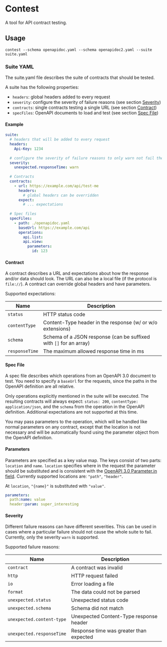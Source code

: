 # Contest

A tool for API contract testing.

## Usage

`contest --schema openapidoc.yaml --schema openapidoc2.yaml --suite suite.yaml`

### Suite YAML

The suite.yaml file describes the suite of contracts that should be tested.

A suite has the following properties:
- `headers`: global headers added to every request
- `severity`: configure the severity of failure reasons (see section [Severity](#severity))
- `contracts`: single contracts testing a single URL (see section [Contract](#contract))
- `specFiles`: OpenAPI documents to load and test (see section [Spec File](#spec-file))


#### Example

```yaml
suite:
  # headers that will be added to every request
  headers:
    Api-Key: 1234
  
  # configure the severity of failure reasons to only warn not fail the entire suite
  severity:
    unexpected.responseTime: warn
  
  # Contracts
  contracts:
    - url: https://example.com/api/test-me
      headers:
        # global headers can be overridden
      expect:
        # ... expectations
  
  # Spec files
  specFiles:
    - path: ./openapidoc.yaml
      baseUrl: https://example.com/api
      operations:
        api.list:
        api.view:
          parameters:
            id: 123
```


#### Contract

A contract describes a URL and expectations about how the response and/or data should look.
The URL can also be a local file (if the protocol is `file://`). A contract can override global
headers and have parameters.

Supported expectations:

|      Name      |                            Description                            |
| -------------- | ----------------------------------------------------------------- |
| `status`       | HTTP status code                                                  |
| `contentType`  | Content-Type header in the response (w/ or w/o extensions)        |
| `schema`       | Schema of a JSON response (can be suffixed with `[]` for an array) |
| `responseTime` | The maximum allowed response time in ms                           |


#### Spec File

A spec file describes which operations from an OpenAPI 3.0 document to test.
You need to specify a `baseUrl` for the requests, since the paths in the OpenAPI definition are
all relative.

Only operations explicitly mentioned in the suite will be executed. The resulting contracts
will always expect: `status: 200`, `contentType: application/json`, and the `schema` from the
operation in the OpenAPI definition. Additional expectations are not supported at this time.

You may pass parameters to the operation, which will be handled like normal parameters on any
contract, except that the location is not necessary and will be automatically found using
the parameter object from the OpenAPI definition.


#### Parameters

Parameters are specified as a key value map. The keys consist of two parts: `location` and `name`.
`location` specifies where in the request the parameter should be substituted and is consistent
with the [OpenAPI 3.0 Parameter.in field](https://swagger.io/specification/#parameter-object).
Currently supported locations are: `"path"`, `"header"`.

At `location`, `"{name}"` is substituted with `"value"`.

```yaml
parameters:
  path:name: value
  header:param: super_interesting
```

#### Severity

Different failure reasons can have different severities. This can be used in cases where
a particular failure should not cause the whole suite to fail.
Currently, only the severity `warn` is supported.

Supported failure reasons:

|           Name            |               Description               |
| ------------------------- | --------------------------------------- |
| `contract`                | A contract was invalid                  |
| `http`                    | HTTP request failed                     |
| `io`                      | Error loading a file                     |
| `format`                  | The data could not be parsed            |
| `unexpected.status`       | Unexpected status code                  |
| `unexpected.schema`       | Schema did not match                    |
| `unexpected.content-type` | Unexpected Content-Type response header |
| `unexpected.responseTime` | Response time was greater than expected |